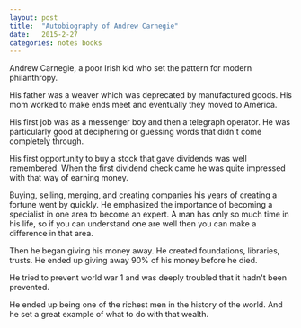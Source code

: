 ```yaml
---
layout: post
title:  "Autobiography of Andrew Carnegie"
date:   2015-2-27
categories: notes books
---
```


Andrew Carnegie, a poor Irish kid who set the pattern for modern philanthropy.

His father was a weaver which was deprecated by manufactured goods. His mom worked to make ends meet and eventually they moved to America.

His first job was as a messenger boy and then a telegraph operator. He was particularly good at deciphering or guessing words that didn't come completely through.

His first opportunity to buy a stock that gave dividends was well remembered.  When the first dividend check came he was quite impressed with that way of earning money.

Buying, selling, merging, and creating companies his years of creating a fortune went by quickly. He emphasized the importance of becoming a specialist in one area to become an expert. A man has only so much time in his life, so if you can understand one are well then you can make a difference in that area. 

Then he began giving his money away. He created foundations, libraries, trusts.  He ended up giving away 90% of his money before he died.

He tried to prevent world war 1 and was deeply troubled that it hadn't been prevented.

He ended up being one of the richest men in the history of the world. And he set a great example of what to do with that wealth.



